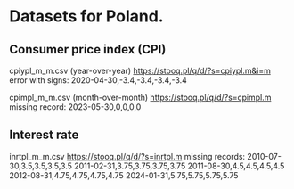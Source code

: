 # Datasets for Poland.

## Consumer price index (CPI)
cpiypl_m_m.csv (year-over-year)
https://stooq.pl/q/d/?s=cpiypl.m&i=m
error with signs:
2020-04-30,-3.4,-3.4,-3.4,-3.4

cpimpl_m_m.csv (month-over-month)
https://stooq.pl/q/d/?s=cpimpl.m
missing record:
2023-05-30,0,0,0,0

## Interest rate
inrtpl_m_m.csv
https://stooq.pl/q/d/?s=inrtpl.m
missing records:
2010-07-30,3.5,3.5,3.5,3.5
2011-02-31,3.75,3.75,3.75,3.75
2011-08-30,4.5,4.5,4.5,4.5
2012-08-31,4.75,4.75,4.75,4.75
2024-01-31,5.75,5.75,5.75,5.75